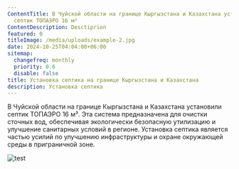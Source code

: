 ```yaml
---
ContentTitle: В Чуйской области на границе Кыргызстана и Казахстана установили
  септик ТОПАЭРО 16 м³
ContentDescription: Desctiprion
featured: 0
titleImage: /media/uploads/example-2.jpg
date: 2024-10-25T04:04:00+06:00
sitemap:
  changefreq: monthly
  priority: 0.6
  disable: false
title: Установка септика на границе Кыргызстана и Казахстана
description: Установка септика
---
```


В Чуйской области на границе Кыргызстана и Казахстана установили септик ТОПАЭРО 16 м³. Эта система предназначена для очистки сточных вод, обеспечивая экологически безопасную утилизацию и улучшение санитарных условий в регионе. Установка септика является частью усилий по улучшению инфраструктуры и охране окружающей среды в приграничной зоне.



![test](/media/uploads/untitled_7_.jpg "title")
